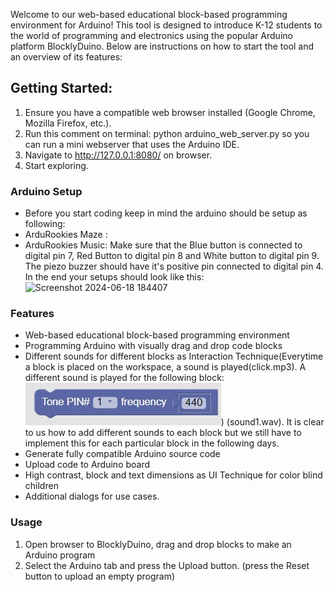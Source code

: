 Welcome to our web-based educational block-based programming environment for Arduino! This tool is designed to introduce K-12 students to the world of programming and electronics using the popular Arduino platform BlocklyDuino. Below are instructions on how to start the tool and an overview of its features:

## Getting Started:

1. Ensure you have a compatible web browser installed (Google Chrome, Mozilla Firefox, etc.).
2. Run this comment on terminal: python arduino_web_server.py so you can run a mini webserver that uses the Arduino IDE.
3. Navigate to http://127.0.0.1:8080/ on browser.
4. Start exploring.

### Arduino Setup
* Before you start coding keep in mind the arduino should be setup as following:
*   ArduRookies Maze :
*   ArduRookies Music: Make sure that the Blue button is connected to digital pin 7, Red Button to digital pin 8 and White button to digital pin 9. The piezo buzzer should have it's positive pin connected to digital pin 4. In the end your setups should look like this:
![Screenshot 2024-06-18 184407](https://github.com/andreiispir/BlocklyDuino-gh-pages/assets/147340167/ec4f813b-d27c-44ab-bb3e-efd0507aeaf5)


### Features

* Web-based educational block-based programming environment
* Programming Arduino with visually drag and drop code blocks
* Different sounds for different blocks as Interaction Technique(Everytime a block is placed on the workspace, a sound is played(click.mp3). A different sound is played for the following block: ![Example Image](block.jpg)) (sound1.wav). It is clear to us how to add different sounds to each block but we still have to implement this for each particular block in the following days.
* Generate fully compatible Arduino source code
* Upload code to Arduino board 
* High contrast, block and text dimensions as UI Technique for color blind children
* Additional dialogs for use cases.

### Usage
1. Open browser to BlocklyDuino, drag and drop blocks to make an Arduino program
2. Select the Arduino tab and press the Upload button. (press the Reset button to upload an empty program)
